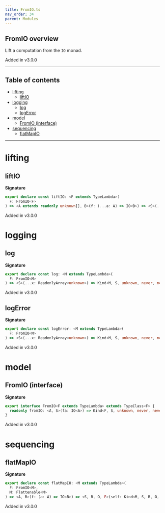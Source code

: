 ```yaml
---
title: FromIO.ts
nav_order: 34
parent: Modules
---
```


## FromIO overview

Lift a computation from the `IO` monad.

Added in v3.0.0

---

<h2 class="text-delta">Table of contents</h2>

- [lifting](#lifting)
  - [liftIO](#liftio)
- [logging](#logging)
  - [log](#log)
  - [logError](#logerror)
- [model](#model)
  - [FromIO (interface)](#fromio-interface)
- [sequencing](#sequencing)
  - [flatMapIO](#flatmapio)

---

# lifting

## liftIO

**Signature**

```ts
export declare const liftIO: <F extends TypeLambda>(
  F: FromIO<F>
) => <A extends readonly unknown[], B>(f: (...a: A) => IO<B>) => <S>(...a: A) => Kind<F, S, unknown, never, never, B>
```

Added in v3.0.0

# logging

## log

**Signature**

```ts
export declare const log: <M extends TypeLambda>(
  F: FromIO<M>
) => <S>(...x: ReadonlyArray<unknown>) => Kind<M, S, unknown, never, never, void>
```

Added in v3.0.0

## logError

**Signature**

```ts
export declare const logError: <M extends TypeLambda>(
  F: FromIO<M>
) => <S>(...x: ReadonlyArray<unknown>) => Kind<M, S, unknown, never, never, void>
```

Added in v3.0.0

# model

## FromIO (interface)

**Signature**

```ts
export interface FromIO<F extends TypeLambda> extends TypeClass<F> {
  readonly fromIO: <A, S>(fa: IO<A>) => Kind<F, S, unknown, never, never, A>
}
```

Added in v3.0.0

# sequencing

## flatMapIO

**Signature**

```ts
export declare const flatMapIO: <M extends TypeLambda>(
  F: FromIO<M>,
  M: Flattenable<M>
) => <A, B>(f: (a: A) => IO<B>) => <S, R, O, E>(self: Kind<M, S, R, O, E, A>) => Kind<M, S, R, O, E, B>
```

Added in v3.0.0
